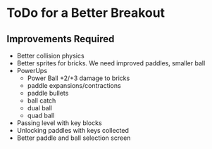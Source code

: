 # ToDo for a Better Breakout

## Improvements Required

- Better collision physics
- Better sprites for bricks. We need improved paddles, smaller ball
- PowerUps
  - Power Ball +2/+3 damage to bricks
  - paddle expansions/contractions
  - paddle bullets
  - ball catch
  - dual ball
  - quad ball
- Passing level with key blocks
- Unlocking paddles with keys collected
- Better paddle and ball selection screen
